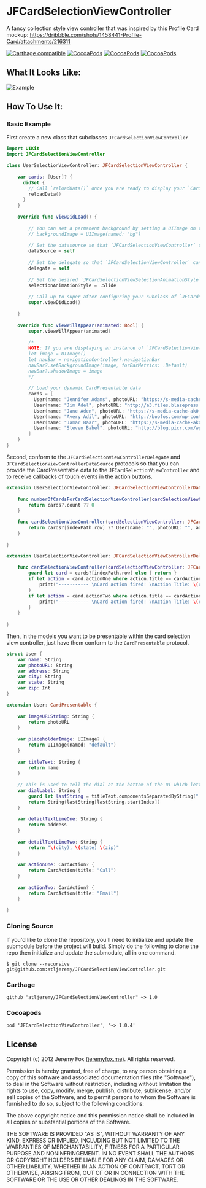 JFCardSelectionViewController
===========

A fancy collection style view controller that was inspired by this Profile Card mockup: https://dribbble.com/shots/1458441-Profile-Card/attachments/216311

[![Carthage compatible](https://img.shields.io/badge/Carthage-Compatible-brightgreen.svg?style=flat)](https://github.com/atljeremy/JFCardSelectionViewController) 
[![CocoaPods](https://img.shields.io/cocoapods/v/JFCardSelectionViewController.svg?maxAge=2592000)]() [![CocoaPods](https://img.shields.io/cocoapods/l/JFCardSelectionViewController.svg?maxAge=2592000)]() [![CocoaPods](https://img.shields.io/cocoapods/p/JFCardSelectionViewController.svg?maxAge=2592000)]()

What It Looks Like:
------------------

![Example](https://dl.dropboxusercontent.com/u/55388810/card_selection_controller.gif)

How To Use It:
-------------

### Basic Example

First create a new class that subclasses `JFCardSelectionViewController`
```swift
import UIKit
import JFCardSelectionViewController

class UserSelectionViewController: JFCardSelectionViewController {
    
    var cards: [User]? {
      didSet {
        // Call `reloadData()` once you are ready to display your `CardPresentable` data or when there have been changes to that data that need to be represented in the UI.
        reloadData()
      }
    }
    
    override func viewDidLoad() {
        
        // You can set a permanent background by setting a UIImage on the `backgroundImage` property. If not set, the `backgroundImage` will be set using the currently selected Card's `imageURLString`.
        // backgroundImage = UIImage(named: "bg")
        
        // Set the datasource so that `JFCardSelectionViewController` can get the CardPresentable data you want to dispaly
        dataSource = self
        
        // Set the delegate so that `JFCardSelectionViewController` can notify the `delegate` of events that take place on the focused CardPresentable.
        delegate = self
        
        // Set the desired `JFCardSelectionViewSelectionAnimationStyle` to either `.Slide` or `.Fade`. Defaults to `.Fade`.
        selectionAnimationStyle = .Slide
        
        // Call up to super after configuring your subclass of `JFCardSelectionViewController`. Calling super before configuring will cause undesirable side effects.
        super.viewDidLoad()
        
    }
    
    override func viewWillAppear(animated: Bool) {
        super.viewWillAppear(animated)
        
        /*
        NOTE: If you are displaying an instance of `JFCardSelectionViewController` within a `UINavigationController`, you can use the code below to hide the navigation bar. This isn't required to use `JFCardSelectionViewController`, but `JFCardSelectionViewController` was designed to be used without a UINavigationBar.
        let image = UIImage()
        let navBar = navigationController?.navigationBar
        navBar?.setBackgroundImage(image, forBarMetrics: .Default)
        navBar?.shadowImage = image
        */
        
        // Load your dynamic CardPresentable data
        cards = [
          User(name: "Jennifer Adams", photoURL: "https://s-media-cache-ak0.pinimg.com/736x/5d/43/0b/5d430bd15603971c939fcc9a4358a35f.jpg", address: "123 Main St", city: "Atlanta", state: "GA", zip: 12345),
          User(name: "Jim Adel", photoURL: "http://a3.files.blazepress.com/image/upload/c_fit,cs_srgb,dpr_1.0,q_80,w_620/MTI4OTkyOTM4OTM5MTYxMDU0.jpg", address: "234 Main St", city: "Atlanta", state: "GA", zip: 12345),
          User(name: "Jane Aden", photoURL: "https://s-media-cache-ak0.pinimg.com/236x/b7/65/2d/b7652d8c4cf40bc0b1ebac37bb254fcb.jpg", address: "345 Main St", city: "Atlanta", state: "GA", zip: 12345),
          User(name: "Avery Adil", photoURL: "http://boofos.com/wp-content/uploads/2013/02/Celebrity-Portraits-by-Andy-Gotts-10.jpg", address: "456 Main St", city: "Atlanta", state: "GA", zip: 12345),
          User(name: "Jamar Baar", photoURL: "https://s-media-cache-ak0.pinimg.com/736x/85/e3/8a/85e38ab9e480790e216c4f9359bb677f.jpg", address: "567 Main St", city: "Atlanta", state: "GA", zip: 12345),
          User(name: "Steven Babel", photoURL: "http://blog.picr.com/wp-content/uploads/2015/09/Andy-Gotts.jpeg", address: "678 Main St", city: "Atlanta", state: "GA", zip: 12345)
        ]
    }
}
```

Second, conform to the `JFCardSelectionViewControllerDelegate` and `JFCardSelectionViewControllerDataSource` protocols so that you can provide the CardPresentable data to the `JFCardSelectionViewController` and to receive callbacks of touch events in the action buttons.
```swift
extension UserSelectionViewController: JFCardSelectionViewControllerDataSource {
    
    func numberOfCardsForCardSelectionViewController(cardSelectionViewController: JFCardSelectionViewController) -> Int {
        return cards?.count ?? 0
    }
    
    func cardSelectionViewController(cardSelectionViewController: JFCardSelectionViewController, cardForItemAtIndexPath indexPath: NSIndexPath) -> CardPresentable {
        return cards?[indexPath.row] ?? User(name: "", photoURL: "", address: "", city: "", state: "", zip: 0)
    }
    
}

extension UserSelectionViewController: JFCardSelectionViewControllerDelegate {
    
    func cardSelectionViewController(cardSelectionViewController: JFCardSelectionViewController, didSelectCardAction cardAction: CardAction, forCardAtIndexPath indexPath: NSIndexPath) {
        guard let card = cards?[indexPath.row] else { return }
        if let action = card.actionOne where action.title == cardAction.title {
            print("----------- \nCard action fired! \nAction Title: \(cardAction.title) \nIndex Path: \(indexPath)")
        }
        if let action = card.actionTwo where action.title == cardAction.title {
            print("----------- \nCard action fired! \nAction Title: \(cardAction.title) \nIndex Path: \(indexPath)")
        }
    }
    
}
```

Then, in the models you want to be presentable within the card selection view controller, just have them conform to the `CardPresentable` protocol.
```swift
struct User {
    var name: String
    var photoURL: String
    var address: String
    var city: String
    var state: String
    var zip: Int
}

extension User: CardPresentable {
    
    var imageURLString: String {
        return photoURL
    }
    
    var placeholderImage: UIImage? {
        return UIImage(named: "default")
    }
    
    var titleText: String {
        return name
    }
    
    // This is used to tell the dial at the bottom of the UI which letter to point tofor this card
    var dialLabel: String {
        guard let lastString = titleText.componentsSeparatedByString(" ").last else { return "" }
        return String(lastString[lastString.startIndex])
    }
    
    var detailTextLineOne: String {
        return address
    }
    
    var detailTextLineTwo: String {
        return "\(city), \(state) \(zip)"
    }
    
    var actionOne: CardAction? {
        return CardAction(title: "Call")
    }
    
    var actionTwo: CardAction? {
        return CardAction(title: "Email")
    }
    
}
```

### Cloning Source

If you'd like to clone the repository, you'll need to initialize and update the submodule before the project will build. Simply do the following to clone the repo then initialize and update the submodule, all in one command.

```shell
$ git clone --recursive git@github.com:atljeremy/JFCardSelectionViewController.git
```

### Carthage

`github "atljeremy/JFCardSelectionViewController" ~> 1.0`

### Cocoapods

`pod 'JFCardSelectionViewController', '~> 1.0.4'`

License
-------
Copyright (c) 2012 Jeremy Fox ([jeremyfox.me](http://www.jeremyfox.me)). All rights reserved.

Permission is hereby granted, free of charge, to any person obtaining a copy
of this software and associated documentation files (the "Software"), to deal
in the Software without restriction, including without limitation the rights
to use, copy, modify, merge, publish, distribute, sublicense, and/or sell
copies of the Software, and to permit persons to whom the Software is
furnished to do so, subject to the following conditions:

The above copyright notice and this permission notice shall be included in
all copies or substantial portions of the Software.

THE SOFTWARE IS PROVIDED "AS IS", WITHOUT WARRANTY OF ANY KIND, EXPRESS OR
IMPLIED, INCLUDING BUT NOT LIMITED TO THE WARRANTIES OF MERCHANTABILITY,
FITNESS FOR A PARTICULAR PURPOSE AND NONINFRINGEMENT. IN NO EVENT SHALL THE
AUTHORS OR COPYRIGHT HOLDERS BE LIABLE FOR ANY CLAIM, DAMAGES OR OTHER
LIABILITY, WHETHER IN AN ACTION OF CONTRACT, TORT OR OTHERWISE, ARISING FROM,
OUT OF OR IN CONNECTION WITH THE SOFTWARE OR THE USE OR OTHER DEALINGS IN THE
SOFTWARE.

